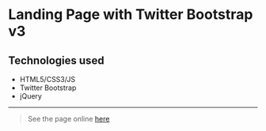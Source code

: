 # Landing Page with Twitter Bootstrap v3

## Technologies used

* HTML5/CSS3/JS
* Twitter Bootstrap
* jQuery

<hr />

> See the page online [here](https://cdn.iurianu.rocks/green-lp/)
